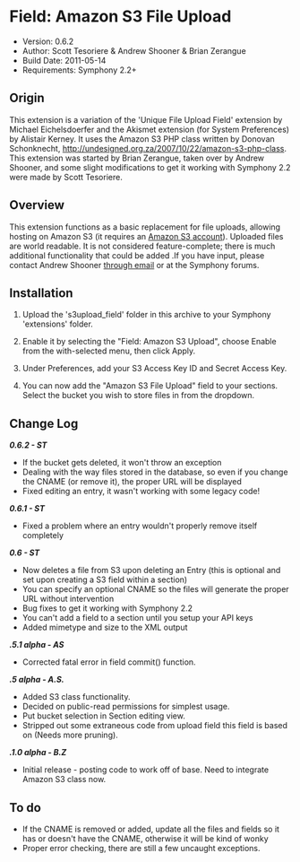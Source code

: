 # Field: Amazon S3 File Upload

- Version: 0.6.2
- Author: Scott Tesoriere & Andrew Shooner & Brian Zerangue
- Build Date: 2011-05-14
- Requirements: Symphony 2.2+

## Origin

This extension is a variation of the 'Unique File Upload Field' extension by 
Michael Eichelsdoerfer and the Akismet extension (for System Preferences) by 
Alistair Kerney. It uses the Amazon S3 PHP class written by Donovan Schonknecht, http://undesigned.org.za/2007/10/22/amazon-s3-php-class.
This extension was started by Brian Zerangue, taken over by Andrew Shooner, and some slight modifications to get it working with Symphony 2.2
were made by Scott Tesoriere.


## Overview
This extension functions as a basic replacement for file uploads, allowing hosting on Amazon S3 (it requires an [Amazon S3 account](http://aws.amazon.com/s3/)). Uploaded files are world readable. It is not considered feature-complete; there is much additional functionality that could be added .If you have input, please contact Andrew Shooner [through email](ashooner@gmail.com) or at the Symphony forums. 


## Installation

1. Upload the 's3upload_field' folder in this archive to your Symphony 
   'extensions' folder.

2. Enable it by selecting the "Field: Amazon S3 Upload", choose Enable from 
   the with-selected menu, then click Apply.

3. Under Preferences, add your S3 Access Key ID and Secret Access Key.

3. You can now add the "Amazon S3 File Upload" field to your sections. Select the bucket you wish to store files in from the dropdown.


## Change Log

___0.6.2 - ST___

- If the bucket gets deleted, it won't throw an exception
- Dealing with the way files stored in the database, so even if you change the CNAME (or remove it), the proper URL will be displayed
- Fixed editing an entry, it wasn't working with some legacy code!

___0.6.1 - ST___

- Fixed a problem where an entry wouldn't properly remove itself completely

___0.6 - ST___

- Now deletes a file from S3 upon deleting an Entry (this is optional and set upon creating a S3 field within a section)
- You can specify an optional CNAME so the files will generate the proper URL without intervention
- Bug fixes to get it working with Symphony 2.2
- You can't add a field to a section until you setup your API keys
- Added mimetype and size to the XML output

___.5.1 alpha - AS___

- Corrected fatal error in field commit() function.

___.5 alpha - A.S.___

- Added S3 class functionality.
- Decided on public-read permissions for simplest usage.
- Put bucket selection in Section editing view.
- Stripped out some extraneous code from upload field this field is based on (Needs more pruning).

___.1.0 alpha - B.Z___

- Initial release - posting code to work off of base. Need to integrate Amazon S3 class now.

## To do

- If the CNAME is removed or added, update all the files and fields so it has or doesn't have the CNAME, otherwise it will be kind of wonky
- Proper error checking, there are still a few uncaught exceptions.

